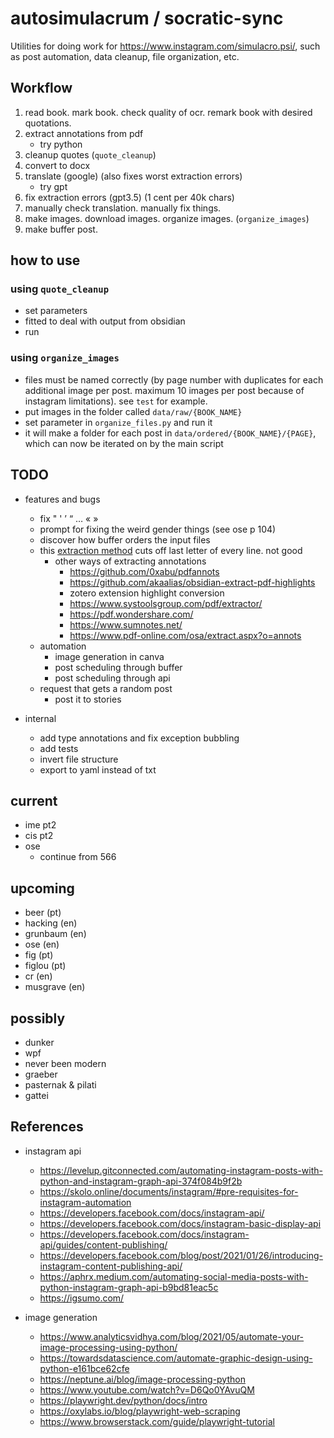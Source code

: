 # autosimulacrum / socratic-sync

Utilities for doing work for https://www.instagram.com/simulacro.psi/, such as post automation, data cleanup, file organization, etc.

## Workflow

1. read book. mark book. check quality of ocr. remark book with desired quotations.
1. extract annotations from pdf
    - try python
1. cleanup quotes (`quote_cleanup`)
1. convert to docx
1. translate (google) (also fixes worst extraction errors)
    - try gpt
1. fix extraction errors (gpt3.5) (1 cent per 40k chars)
1. manually check translation. manually fix things.
1. make images. download images. organize images. (`organize_images`)
1. make buffer post.

## how to use

### using `quote_cleanup`

-   set parameters
-   fitted to deal with output from obsidian
-   run

### using `organize_images`

-   files must be named correctly (by page number with duplicates for each additional image per post. maximum 10 images per post because of instagram limitations). see `test` for example.
-   put images in the folder called `data/raw/{BOOK_NAME}`
-   set parameter in `organize_files.py` and run it
-   it will make a folder for each post in `data/ordered/{BOOK_NAME}/{PAGE}`, which can now be iterated on by the main script

## TODO

-   features and bugs

    -   fix " ' ’ “ … « »
    -   prompt for fixing the weird gender things (see ose p 104)
    -   discover how buffer orders the input files
    -   this [extraction method](https://github.com/munach/obsidian-extract-pdf-annotations) cuts off last letter of every line. not good
        -   other ways of extracting annotations
            -   https://github.com/0xabu/pdfannots
            -   https://github.com/akaalias/obsidian-extract-pdf-highlights
            -   zotero extension highlight conversion
            -   https://www.systoolsgroup.com/pdf/extractor/
            -   https://pdf.wondershare.com/
            -   https://www.sumnotes.net/
            -   https://www.pdf-online.com/osa/extract.aspx?o=annots
    -   automation
        -   image generation in canva
        -   post scheduling through buffer
        -   post scheduling through api
    -   request that gets a random post
        -   post it to stories

-   internal
    -   add type annotations and fix exception bubbling
    -   add tests
    -   invert file structure
    -   export to yaml instead of txt

## current

-   ime pt2
-   cis pt2
-   ose
    -   continue from 566

## upcoming

-   beer (pt)
-   hacking (en)
-   grunbaum (en)
-   ose (en)
-   fig (pt)
-   figlou (pt)
-   cr (en)
-   musgrave (en)

## possibly

-   dunker
-   wpf
-   never been modern
-   graeber
-   pasternak & pilati
-   gattei

## References

-   instagram api

    -   https://levelup.gitconnected.com/automating-instagram-posts-with-python-and-instagram-graph-api-374f084b9f2b
    -   https://skolo.online/documents/instagram/#pre-requisites-for-instagram-automation
    -   https://developers.facebook.com/docs/instagram-api/
    -   https://developers.facebook.com/docs/instagram-basic-display-api
    -   https://developers.facebook.com/docs/instagram-api/guides/content-publishing/
    -   https://developers.facebook.com/blog/post/2021/01/26/introducing-instagram-content-publishing-api/
    -   https://aphrx.medium.com/automating-social-media-posts-with-python-instagram-graph-api-b9bd81eac5c
    -   https://igsumo.com/

-   image generation
    -   https://www.analyticsvidhya.com/blog/2021/05/automate-your-image-processing-using-python/
    -   https://towardsdatascience.com/automate-graphic-design-using-python-e161bce62cfe
    -   https://neptune.ai/blog/image-processing-python
    -   https://www.youtube.com/watch?v=D6Qo0YAvuQM
    -   https://playwright.dev/python/docs/intro
    -   https://oxylabs.io/blog/playwright-web-scraping
    -   https://www.browserstack.com/guide/playwright-tutorial
